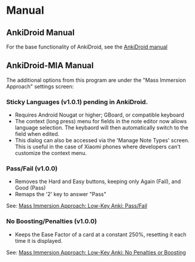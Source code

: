 # Manual

## AnkiDroid Manual

For the base functionality of AnkiDroid, see the [AnkiDroid manual](https://docs.ankidroid.org/manual.html)

## AnkiDroid-MIA Manual

The additional options from this program are under the "Mass Immersion Approach" settings screen:

### Sticky Languages (v1.0.1) pending in AnkiDroid.

* Requires Android Nougat or higher; GBoard, or compatible keyboard
* The context (long press) menu for fields in the note editor now allows language selection. The keybaord will then automatically switch to the field when edited.
* This dialog can also be accessed via the 'Manage Note Types' screen. This is useful in the case of Xiaomi phones where developers can't customize the context menu. 

### Pass/Fail (v1.0.0)

* Removes the Hard and Easy buttons, keeping only Again (Fail), and Good (Pass)
* Remaps the '2' key to answer "Pass"

See: [Mass Immersion Approach: Low-Key Anki: Pass/Fail](https://massimmersionapproach.com/table-of-contents/anki/low-key-anki/low-key-anki-pass-fail/)

### No Boosting/Penalties (v1.0.0)

* Keeps the Ease Factor of a card at a constant 250%, resetting it each time it is displayed.

See: [Mass Immersion Approach: Low-Key Anki: No Penalties or Boosting](https://massimmersionapproach.com/table-of-contents/anki/low-key-anki/low-key-anki-no-penalties-or-boosting)
